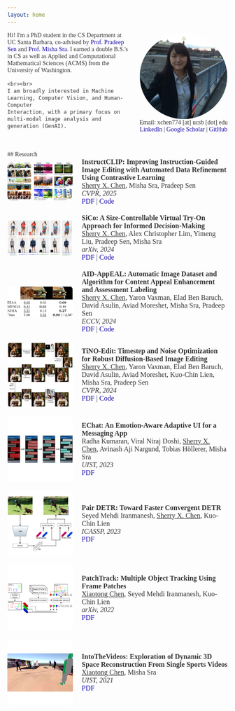 ```yaml
---
layout: home
---
```


<style>
  body {
    font-family: 'Avenir', serif;
    color: #333333;
  }

  a {
    color: #1a0dab;
    text-decoration: none;
  }

  a:hover {
    text-decoration: underline;
  }

  img.profile {
    max-width: 200px;
    border-radius: 50%;
    display: block;
    margin: 0 auto; /* Centers the image */
  }

  .research-item {
    display: flex;
    align-items: center;
    margin-bottom: 20px;
  }

  .research-thumb {
    width: 150px;
    margin-right: 20px;
    border-radius: 10px; /* Rounded rectangle */
    overflow: hidden; /* Ensures the border-radius affects the image */
  }

  .research-thumb img {
    width: 100%;
    display: block; /* Removes bottom gap */
  }

  .research-text {
    flex: 1;
    font-size: 16px;
  }

  .research-text h2, 
  .research-text p, 
  .research-text a {
    font-size: inherit;
    margin: 0;
    padding: 0;
  }

  .research-text h2 {
    margin-bottom: 0.5em;
  }

  .underline {
    text-decoration: underline;
  }

  .conference {
    font-style: italic;
  }

  /* Added styles for smaller font size */
  .contact-info {
    font-size: 14px; /* Adjust this value to make it smaller or larger */
    text-align: center; /* Centers the text */
  }

</style>

<div style="display: flex; align-items: center; margin-bottom: 20px;">
  <div style="flex: 1; margin-right: 20px;">
    Hi! I'm a PhD student in the CS Department at UC Santa Barbara, co-advised by 
    <a href="https://web.ece.ucsb.edu/~psen/">Prof. Pradeep Sen</a> and 
    <a href="https://sites.cs.ucsb.edu/~sra/index.html">Prof. Misha Sra</a>. I earned a double B.S.'s 
    in CS as well as Applied and Computational Mathematical Sciences (ACMS) from the 
    University of Washington.

    <br><br>
    I am broadly interested in Machine Learning, Computer Vision, and Human-Computer 
    Interaction, with a primary focus on multi-modal image analysis and generation (GenAI).
  </div>
  <div>
    <img src="images/sherry.jpeg" alt="Profile photo of Sherry X. Chen" class="profile">
    <div class="contact-info">
      Email: xchen774 [at] ucsb [dot] edu
      <br>
      <a href="https://www.linkedin.com/in/sherry-x-chen">LinkedIn</a> | 
      <a href="https://scholar.google.com/citations?user=Lb5eUYMAAAAJ">Google Scholar</a> | 
      <a href="https://github.com/SherryXTChen">GitHub</a>
    </div>
  </div>
</div>

<br>
## Research

<div class="research-item">
  <div class="research-thumb">
    <img src="images/instructclip.png" alt="Thumbnail for Instruct-CLIP">
  </div>
  <div class="research-text">
    <p><strong>InstructCLIP: Improving Instruction-Guided Image Editing with Automated Data Refinement Using Contrastive Learning</strong></p>
    <p><span class="underline">Sherry X. Chen</span>, Misha Sra, Pradeep Sen</p>
    <p class="conference">CVPR, 2025</p>
    <p><a href="https://arxiv.org/abs/2503.18406">PDF</a> | <a href="https://github.com/SherryXTChen/Instruct-CLIP">Code</a></p>
  </div>
</div>

<div class="research-item">
  <div class="research-thumb">
    <img src="images/sico.png" alt="Thumbnail for SiCo">
  </div>
  <div class="research-text">
    <p><strong>SiCo: A Size-Controllable Virtual Try-On Approach for Informed Decision-Making</strong></p>
    <p><span class="underline">Sherry X. Chen</span>, Alex Christopher Lim, Yimeng Liu, Pradeep Sen, Misha Sra</p>
    <p class="conference">arXiv, 2024</p>
    <p><a href="http://arxiv.org/abs/2408.02803">PDF</a> | <a href="https://github.com/SherryXTChen/SiCo">Code</a></p>
  </div>
</div>

<div class="research-item">
  <div class="research-thumb">
    <img src="images/aidappeal.png" alt="Thumbnail for AID-AppEAL">
  </div>
  <div class="research-text">
    <p><strong>AID-AppEAL: Automatic Image Dataset and Algorithm for Content Appeal Enhancement and Assessment Labeling</strong></p>
    <p><span class="underline">Sherry X. Chen</span>, Yaron Vaxman, Elad Ben Baruch, David Asulin, Aviad Moreshet, Misha Sra, Pradeep Sen</p>
    <p class="conference">ECCV, 2024</p>
    <p><a href="https://arxiv.org/abs/2407.05546v2">PDF</a> | <a href="https://github.com/SherryXTChen/AID-Appeal">Code</a></p>
  </div>
</div>

<div class="research-item">
  <div class="research-thumb">
    <img src="images/tinoedit.png" alt="Thumbnail for TiNO-Edit">
  </div>
  <div class="research-text">
    <p><strong>TiNO-Edit: Timestep and Noise Optimization for Robust Diffusion-Based Image Editing</strong></p>
    <p><span class="underline">Sherry X. Chen</span>, Yaron Vaxman, Elad Ben Baruch, David Asulin, Aviad Moreshet, Kuo-Chin Lien, Misha Sra, Pradeep Sen</p>
    <p class="conference">CVPR, 2024</p>
    <p><a href="https://arxiv.org/abs/2404.11120">PDF</a> | <a href="https://github.com/SherryXTChen/TiNO-Edit">Code</a></p>
  </div>
</div>

<div class="research-item">
  <div class="research-thumb">
    <img src="images/echat.png" alt="Thumbnail for EChat">
  </div>
  <div class="research-text">
    <p><strong>EChat: An Emotion-Aware Adaptive UI for a Messaging App</strong></p>
    <p>Radha Kumaran, Viral Niraj Doshi, <span class="underline">Sherry X. Chen</span>, Avinash Aji Nargund, Tobias Höllerer, Misha Sra</p>
    <p class="conference">UIST, 2023</p>
    <p><a href="https://dl.acm.org/doi/10.1145/3586182.3616698">PDF</a></p>
  </div>
</div>

<div class="research-item">
  <div class="research-thumb">
    <img src="images/pairdetr.png" alt="Thumbnail for Pair DETR">
  </div>
  <div class="research-text">
    <p><strong>Pair DETR: Toward Faster Convergent DETR</strong></p>
    <p>Seyed Mehdi Iranmanesh, <span class="underline">Sherry X. Chen</span>, Kuo-Chin Lien</p>
    <p class="conference">ICASSP, 2023</p>
    <p><a href="https://ieeexplore.ieee.org/document/10095608">PDF</a></p>
  </div>
</div>

<div class="research-item">
  <div class="research-thumb">
    <img src="images/patchtrack.png" alt="Thumbnail for PatchTrack">
  </div>
  <div class="research-text">
    <p><strong>PatchTrack: Multiple Object Tracking Using Frame Patches</strong></p>
    <p><span class="underline">Xiaotong Chen</span>, Seyed Mehdi Iranmanesh, Kuo-Chin Lien</p>
    <p class="conference">arXiv, 2022</p>
    <p><a href="https://arxiv.org/abs/2201.00080">PDF</a></p>
  </div>
</div>

<div class="research-item">
  <div class="research-thumb">
    <img src="images/intothevideos.png" alt="Thumbnail for IntoTheVideos">
  </div>
  <div class="research-text">
    <p><strong>IntoTheVideos: Exploration of Dynamic 3D Space Reconstruction From Single Sports Videos</strong></p>
    <p><span class="underline">Xiaotong Chen</span>, Misha Sra</p>
    <p class="conference">UIST, 2021</p>
    <p><a href="https://dl.acm.org/doi/10.1145/3474349.3480215">PDF</a></p>
  </div>
</div>

